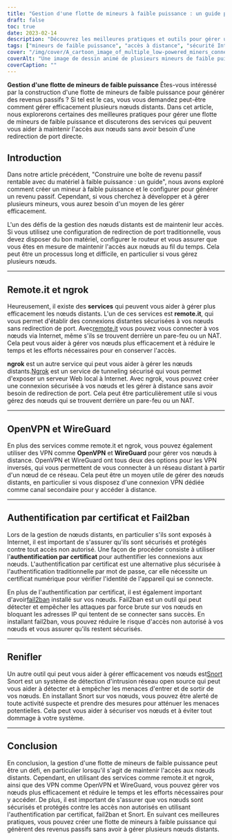 ```yaml
---
title: "Gestion d'une flotte de mineurs à faible puissance : un guide pour l'accès à distance et la sécurité"
draft: false
toc: true
date: 2023-02-14
description: "Découvrez les meilleures pratiques et outils pour gérer une flotte de mineurs à faible puissance, notamment remote.it, ngrok, OpenVPN, WireGuard, etc."
tags: ["mineurs de faible puissance", "accès à distance", "sécurité Internet", "openvpn", "grillage", "renifler", "ngrok"]
cover: "/img/cover/A_cartoon_image_of_multiple_low-powered_miners_connected.png"
coverAlt: "Une image de dessin animé de plusieurs mineurs de faible puissance connectés à un concentrateur de réseau avec les outils décrits dans l'article."
coverCaption: ""
---
```


**Gestion d'une flotte de mineurs de faible puissance**
Êtes-vous intéressé par la construction d'une flotte de mineurs de faible puissance pour générer des revenus passifs ? Si tel est le cas, vous vous demandez peut-être comment gérer efficacement plusieurs nœuds distants. Dans cet article, nous explorerons certaines des meilleures pratiques pour gérer une flotte de mineurs de faible puissance et discuterons des services qui peuvent vous aider à maintenir l'accès aux nœuds sans avoir besoin d'une redirection de port directe.

## Introduction
Dans notre article précédent, "Construire une boîte de revenu passif rentable avec du matériel à faible puissance : un guide", nous avons exploré comment créer un mineur à faible puissance et le configurer pour générer un revenu passif. Cependant, si vous cherchez à développer et à gérer plusieurs mineurs, vous aurez besoin d'un moyen de les gérer efficacement.

L'un des défis de la gestion des nœuds distants est de maintenir leur accès. Si vous utilisez une configuration de redirection de port traditionnelle, vous devez disposer du bon matériel, configurer le routeur et vous assurer que vous êtes en mesure de maintenir l'accès aux nœuds au fil du temps. Cela peut être un processus long et difficile, en particulier si vous gérez plusieurs nœuds.

______

## Remote.it et ngrok

Heureusement, il existe des **services** qui peuvent vous aider à gérer plus efficacement les nœuds distants. L'un de ces services est **remote.it**, qui vous permet d'établir des connexions distantes sécurisées à vos nœuds sans redirection de port. Avec[remote.it](https://www.remote.it/) vous pouvez vous connecter à vos nœuds via Internet, même s'ils se trouvent derrière un pare-feu ou un NAT. Cela peut vous aider à gérer vos nœuds plus efficacement et à réduire le temps et les efforts nécessaires pour en conserver l'accès.

**ngrok** est un autre service qui peut vous aider à gérer les nœuds distants.[Ngrok](https://ngrok.com/) est un service de tunneling sécurisé qui vous permet d'exposer un serveur Web local à Internet. Avec ngrok, vous pouvez créer une connexion sécurisée à vos nœuds et les gérer à distance sans avoir besoin de redirection de port. Cela peut être particulièrement utile si vous gérez des nœuds qui se trouvent derrière un pare-feu ou un NAT.

______

## OpenVPN et WireGuard

En plus des services comme remote.it et ngrok, vous pouvez également utiliser des VPN comme **OpenVPN** et **WireGuard** pour gérer vos nœuds à distance. OpenVPN et WireGuard ont tous deux des options pour les VPN inversés, qui vous permettent de vous connecter à un réseau distant à partir d'un nœud de ce réseau. Cela peut être un moyen utile de gérer des nœuds distants, en particulier si vous disposez d'une connexion VPN dédiée comme canal secondaire pour y accéder à distance.

______

## Authentification par certificat et Fail2ban

Lors de la gestion de nœuds distants, en particulier s'ils sont exposés à Internet, il est important de s'assurer qu'ils sont sécurisés et protégés contre tout accès non autorisé. Une façon de procéder consiste à utiliser l'**authentification par certificat** pour authentifier les connexions aux nœuds. L'authentification par certificat est une alternative plus sécurisée à l'authentification traditionnelle par mot de passe, car elle nécessite un certificat numérique pour vérifier l'identité de l'appareil qui se connecte.

En plus de l'authentification par certificat, il est également important d'avoir[fail2ban](https://www.fail2ban.org/wiki/index.php/Main_Page) installé sur vos nœuds. Fail2ban est un outil qui peut détecter et empêcher les attaques par force brute sur vos nœuds en bloquant les adresses IP qui tentent de se connecter sans succès. En installant fail2ban, vous pouvez réduire le risque d'accès non autorisé à vos nœuds et vous assurer qu'ils restent sécurisés.

______

## Renifler

Un autre outil qui peut vous aider à gérer efficacement vos nœuds est[Snort](https://www.snort.org/) Snort est un système de détection d'intrusion réseau open source qui peut vous aider à détecter et à empêcher les menaces d'entrer et de sortir de vos nœuds. En installant Snort sur vos nœuds, vous pouvez être alerté de toute activité suspecte et prendre des mesures pour atténuer les menaces potentielles. Cela peut vous aider à sécuriser vos nœuds et à éviter tout dommage à votre système.

______

## Conclusion

En conclusion, la gestion d'une flotte de mineurs de faible puissance peut être un défi, en particulier lorsqu'il s'agit de maintenir l'accès aux nœuds distants. Cependant, en utilisant des services comme remote.it et ngrok, ainsi que des VPN comme OpenVPN et WireGuard, vous pouvez gérer vos nœuds plus efficacement et réduire le temps et les efforts nécessaires pour y accéder. De plus, il est important de s'assurer que vos nœuds sont sécurisés et protégés contre les accès non autorisés en utilisant l'authentification par certificat, fail2ban et Snort. En suivant ces meilleures pratiques, vous pouvez créer une flotte de mineurs à faible puissance qui génèrent des revenus passifs sans avoir à gérer plusieurs nœuds distants.

